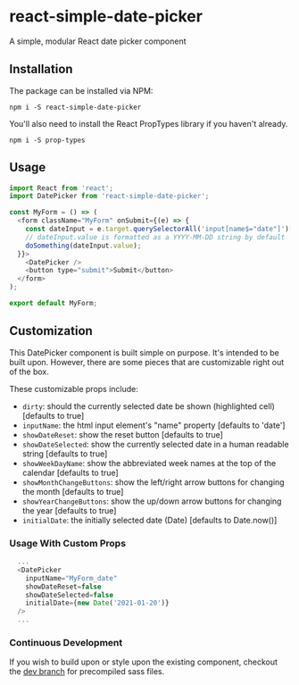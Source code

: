 # react-simple-date-picker

A simple, modular React date picker component


## Installation
The package can be installed via NPM:
```
npm i -S react-simple-date-picker
```

You'll also need to install the React PropTypes library if you haven't already.
```
npm i -S prop-types
```


## Usage
```js
import React from 'react';
import DatePicker from 'react-simple-date-picker';

const MyForm = () => (
  <form className="MyForm" onSubmit={(e) => {
    const dateInput = e.target.querySelectorAll('input[name$="date"]')[0];
    // dateInput.value is formatted as a YYYY-MM-DD string by default
    doSomething(dateInput.value);
  }}>
    <DatePicker />
    <button type="submit">Submit</button>
  </form>
);

export default MyForm;
```


## Customization
This DatePicker component is built simple on purpose. It's intended to be built upon. However, there are some pieces that are customizable right out of the box.

These customizable props include:
- `dirty`: should the currently selected date be shown (highlighted cell) [defaults to true]
- `inputName`: the html input element's "name" property [defaults to 'date']
- `showDateReset`: show the reset button [defaults to true]
- `showDateSelected`: show the currently selected date in a human readable string [defaults to true]
- `showWeekDayName`: show the abbreviated week names at the top of the calendar [defaults to true]
- `showMonthChangeButtons`: show the left/right arrow buttons for changing the month [defaults to true]
- `showYearChangeButtons`: show the up/down arrow buttons for changing the year [defaults to true]
- `initialDate`: the initially selected date (Date) [defaults to Date.now()]


### Usage With Custom Props
```js
  ...
  <DatePicker
    inputName="MyForm_date"
    showDateReset=false
    showDateSelected=false
    initialDate={new Date('2021-01-20')}
  />
  ...
```


### Continuous Development
If you wish to build upon or style upon the existing component, checkout the [dev branch](https://github.com/andrew-ware/react-simple-date-picker/tree/dev) for precompiled sass files.
